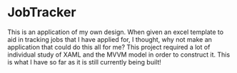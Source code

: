# JobTracker
This is an application of my own design. When given an excel template to aid in tracking jobs that I have 
applied for, I thought, why not make an application that could do this all for me?
This project required a lot of individual study of XAML and the MVVM model in order to construct it.
This is what I have so far as it is still currently being built!
